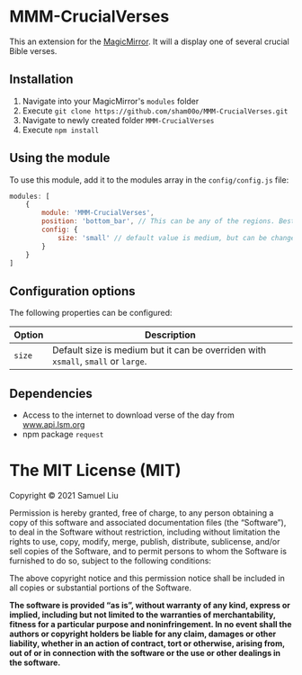# MMM-CrucialVerses
This an extension for the [MagicMirror](https://github.com/MichMich/MagicMirror). It will a display one of several crucial Bible verses.

## Installation
1. Navigate into your MagicMirror's `modules` folder
2. Execute `git clone https://github.com/sham00o/MMM-CrucialVerses.git`
3. Navigate to newly created folder `MMM-CrucialVerses`
4. Execute `npm install`

## Using the module

To use this module, add it to the modules array in the `config/config.js` file:
````javascript
modules: [
	{
		module: 'MMM-CrucialVerses',
		position: 'bottom_bar',	// This can be any of the regions. Best result is in the bottom_bar as verses can take multiple lines in a day.
		config: {
	    	size: 'small' // default value is medium, but can be changed.
		}
	}
]
````

## Configuration options

The following properties can be configured:


<table width="100%">
	<!-- why, markdown... -->
	<thead>
		<tr>
			<th>Option</th>
			<th width="100%">Description</th>
		</tr>
	<thead>
	<tbody>
		<tr>
			<td><code>size</code></td>
			<td>Default size is medium but it can be overriden with <code>xsmall</code>, <code>small</code> or <code>large</code>.</td>
		</tr>
	</tbody>
</table>

## Dependencies
- Access to the internet to download verse of the day from www.api.lsm.org
- npm package `request`

The MIT License (MIT)
=====================

Copyright © 2021 Samuel Liu

Permission is hereby granted, free of charge, to any person
obtaining a copy of this software and associated documentation
files (the “Software”), to deal in the Software without
restriction, including without limitation the rights to use,
copy, modify, merge, publish, distribute, sublicense, and/or sell
copies of the Software, and to permit persons to whom the
Software is furnished to do so, subject to the following
conditions:

The above copyright notice and this permission notice shall be
included in all copies or substantial portions of the Software.

**The software is provided “as is”, without warranty of any kind, express or implied, including but not limited to the warranties of merchantability, fitness for a particular purpose and noninfringement. In no event shall the authors or copyright holders be liable for any claim, damages or other liability, whether in an action of contract, tort or otherwise, arising from, out of or in connection with the software or the use or other dealings in the software.**
